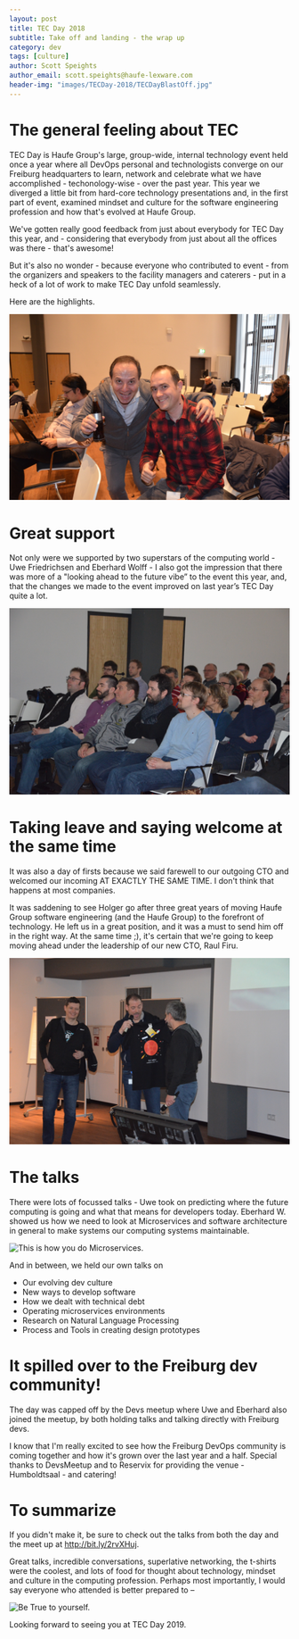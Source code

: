```yaml
---
layout: post
title: TEC Day 2018
subtitle: Take off and landing - the wrap up
category: dev
tags: [culture]
author: Scott Speights
author_email: scott.speights@haufe-lexware.com
header-img: "images/TECDay-2018/TECDayBlastOff.jpg"
---
```



# The general feeling about TEC

TEC Day is Haufe Group's large, group-wide, internal technology event held once a year where all DevOps personal and technologists converge on our Freiburg headquarters to learn, network and celebrate what we have accomplished - techonology-wise - over the past year. This year we diverged a little bit from hard-core technology presentations and, in the first part of event, examined mindset and culture for the software engineering profession and how that's evolved at Haufe Group.

We've gotten really good feedback from just about everybody for TEC Day this year, and - considering that everybody from just about all the offices was there - that's awesome!

But it's also no wonder - because everyone who contributed to event - from the organizers and speakers to the facility managers and caterers - put in a heck of a lot of work to make TEC Day unfold seamlessly.

Here are the highlights.

![Feedback](../images/TECDay-2018/Celebrate_TEC.JPG)

# Great support

Not only were we supported by two superstars of the computing world - Uwe Friedrichsen and Eberhard Wolff - I also got the impression that there was more of a "looking ahead to the future vibe” to the event this year, and, that the changes we made to the event improved on last year’s TEC Day quite a lot.

![Rapt!](../images/TECDay-2018/RaptAudience.JPG)

# Taking leave and saying welcome at the same time

It was also a day of firsts because we said farewell to our outgoing CTO and welcomed our incoming AT EXACTLY THE SAME TIME. I don't think that happens at most companies.

It was saddening to see Holger go after three great years of moving Haufe Group software engineering (and the Haufe Group) to the forefront of technology. He left us in a great position, and it was a must to send him off in the right way. At the same time ;), it's certain that we're going to keep moving ahead under the leadership of our new CTO, Raul Firu.


![Farewell and Welcome](../images/TECDay-2018/TShirt-uebergabe.jpg)

# The talks
There were lots of focussed talks - Uwe took on predicting where the future computing is going and what that means for developers today. Eberhard W. showed us how we need to look at Microservices and software architecture in general to make systems our computing systems maintainable.

![This is how you do Microservices.](../images/TECDay-2018/Microservices-Wolff.JPG)

And in between, we held our own talks on
- Our evolving dev culture
- New ways to develop software
- How we dealt with technical debt
- Operating microservices environments
- Research on Natural Language Processing
- Process and Tools in creating design prototypes

# It spilled over to the Freiburg dev community!

The day was capped off by the Devs meetup where Uwe and Eberhard also joined the meetup, by both holding talks and talking directly with Freiburg devs.

I know that I'm really excited to see how the Freiburg DevOps community is coming together and how it's grown over the last year and a half. Special thanks to DevsMeetup and to Reservix for providing the venue - Humboldtsaal - and catering!

# To summarize

If you didn't make it, be sure to check out the talks from both the day and the meet up at http://bit.ly/2rvXHuj.

Great talks, incredible conversations, superlative networking, the t-shirts were the coolest, and lots of food for thought about technology, mindset and culture in the computing profession. Perhaps most importantly, I would say everyone who attended is better prepared to –

![Be True to yourself.](../images/TECDay-2018/UWEChoices.JPG)

Looking forward to seeing you at TEC Day 2019.
